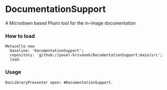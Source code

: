 # DocumentationSupport
A Microdown based Pharo tool for the in-image documentation

### How to load

```smalltalk
Metacello new
  baseline: 'DocumentationSupport';
  repository: 'github://pavel-krivanek/DocumentationSupport:main/src';
  load.
```

### Usage

```smalltalk
DocLibraryPresenter open: #DocumentationSupport.
```
